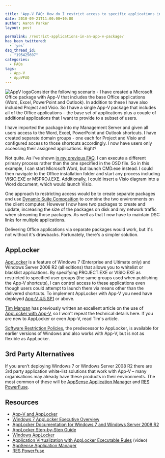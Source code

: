 ```yaml
---

title: 'App-V FAQ: How do I restrict access to specific applications in an App-V package?'
date: 2010-09-21T11:00:00+10:00
author: Aaron Parker
layout: post

permalink: /restrict-applications-in-an-app-v-package/
has_been_twittered:
  - 'yes'
dsq_thread_id:
  - "195425607"
categories:
  - FAQs
tags:
  - App-V
  - AppVFAQ
---
```

![AppV logo]({{site.baseurl}}/media/2010/06/AppVFAQLogo.png)Consider the following scenario - I have created a Microsoft Office package with App-V that includes the base Office applications (Word, Excel, PowerPoint and Outlook). In addition to these I have also included Project and Visio. So I have a single App-V package that includes all of the Office applications – the base set of applications plus a couple of additional applications that I want to provide to a subset of users.

I have imported the package into my Management Server and given all users access to the Word, Excel, PowerPoint and Outlook shortcuts. I have created separate domain groups - one each for Project and Visio and configured access to those shortcuts accordingly. I now have users only accessing their assigned applications. Right?

Not quite. As I've shown [in my previous FAQ]({{site.baseurl}}/virtualisation/app-v-faq-27-how-do-i-get-an-application-into-the-app-v-bubble-for-troubleshooting), I can execute a different primary process rather than the one specified in the OSD file. So in this example, I can start Microsoft Word, but launch CMD.exe instead. I could then navigate to the Office installation folder and start any process including VISIO.EXE or MSPROJ.EXE. Additionally, I could insert a Visio diagram into a Word document, which would launch Visio.

One approach to restricting access would be to create separate packages and use [Dynamic Suite Composition](http://technet.microsoft.com/en-us/library/cc843662.aspx) to combine the two environments on the client computer. However I now have two packages to create and update, increasing the size of the packages on disk and my network traffic when streaming those packages. As well as that I now have to maintain DSC links for multiple applications.

Delivering Office applications via separate packages would work, but it's not without it's drawbacks. Fortunately, there's a simpler solution.

## AppLocker

[AppLocker](http://technet.microsoft.com/en-us/library/dd548340(WS.10).aspx) is a feature of Windows 7 (Enterprise and Ultimate only) and Windows Server 2008 R2 (all editions) that allows you to whitelist or blacklist applications. By specifying PROJECT.EXE or VISIO.EXE as restricted to specified user groups (the same groups used when publishing the App-V shortcuts), I can control access to these applications even though users could attempt to launch them via means other than the delivered shortcuts. To implement AppLocker with App-V you need have deployed [App-V 4.5 SP1](http://support.microsoft.com/kb/976338/) or above.

[Tim Mangan](http://tmurgent.com/TMBlog/) has previously written an excellent article on the use of [AppLocker with App-V](http://www.brianmadden.com/blogs/timmangan/archive/2009/10/28/AppV-and-AppLocker.aspx), so I won't repeat the technical details here. If you are new to AppLocker or even App-V, read Tim's article.

[Software Restriction Policies](http://technet.microsoft.com/en-us/library/bb457006.aspx), the predecessor to AppLocker, is available for earlier versions of Windows and also works with App-V, but is not as flexible as AppLocker.

## 3rd Party Alternatives

If you aren't deploying Windows 7 or Windows Server 2008 R2 there are 3rd party application white-list solutions that work with App-V – many organisations may already have these products in their environments. The most common of these will be [AppSense Application Manager](http://www.appsense.com/products/applicationmanager.aspx) and [RES PowerFuse](http://www.ressoftware.com/pagina/72/res-powerfuse.aspx).

## Resources

  * [App-V and AppLocker](http://www.brianmadden.com/blogs/timmangan/archive/2009/10/28/AppV-and-AppLocker.aspx)
  * [Windows 7 AppLocker Executive Overview](http://technet.microsoft.com/en-us/library/dd548340(WS.10).aspx)
  * [AppLocker Documentation for Windows 7 and Windows Server 2008 R2](http://technet.microsoft.com/en-us/library/dd723678(WS.10).aspx)
  * [AppLocker Step-by-Step Guide](http://technet.microsoft.com/en-us/library/dd723686(WS.10).aspx)
  * [Windows AppLocker](http://technet.microsoft.com/en-us/library/dd759117.aspx)
  * [Application Virtualization with AppLocker Executable Rules](http://technet.microsoft.com/en-us/windows/ee532032.aspx) (video)
  * [AppSense Application Manager](http://www.appsense.com/products/applicationmanager.aspx)
  * [RES PowerFuse](http://www.ressoftware.com/pagina/72/res-powerfuse.aspx)